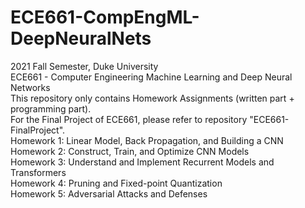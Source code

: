 # ECE661-CompEngML-DeepNeuralNets
2021 Fall Semester, Duke University  
ECE661 - Computer Engineering Machine Learning and Deep Neural Networks  
This repository only contains Homework Assignments (written part + programming part).  
For the Final Project of ECE661, please refer to repository "ECE661-FinalProject".  
Homework 1: Linear Model, Back Propagation, and Building a CNN  
Homework 2: Construct, Train, and Optimize CNN Models  
Homework 3: Understand and Implement Recurrent Models and Transformers  
Homework 4: Pruning and Fixed-point Quantization  
Homework 5: Adversarial Attacks and Defenses
